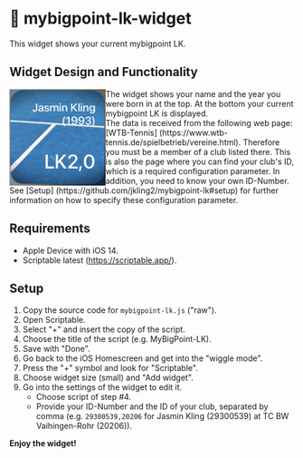 # :tennis: mybigpoint-lk-widget
 
 This widget shows your current mybigpoint LK.
 
## Widget Design and Functionality
<img src="./img/widget.jpg" align="left" width="170" height="170">
The widget shows your name and the year you were born in at the top. At the bottom your current mybigpoint LK is displayed.</br>
The data is received from the following web page: [WTB-Tennis] (https://www.wtb-tennis.de/spielbetrieb/vereine.html). Therefore you must be a member of a club listed there. This is also the page where you can find your club's ID, which is a required configuration parameter. In addition, you need to know your own ID-Number. See [Setup] (https://github.com/jkling2/mybigpoint-lk#setup) for further information on how to specify these configuration parameter.

## Requirements
* Apple Device with iOS 14.
* Scriptable latest (https://scriptable.app/).

## Setup
1. Copy the source code for ```mybigpoint-lk.js``` ("raw").
2. Open Scriptable.
3. Select "+" and insert the copy of the script.
4. Choose the title of the script (e.g. MyBigPoint-LK).
5. Save with "Done".
6. Go back to the iOS Homescreen and get into the "wiggle mode".
7. Press the "+" symbol and look for "Scriptable".
8. Choose widget size (small) and "Add widget".
9. Go into the settings of the widget to edit it.
   * Choose script of step #4.
   * Provide your ID-Number and the ID of your club, separated by comma (e.g. ```29300539,20206``` for Jasmin Kling (29300539) at TC BW Vaihingen-Rohr (20206)).

**Enjoy the widget!**
